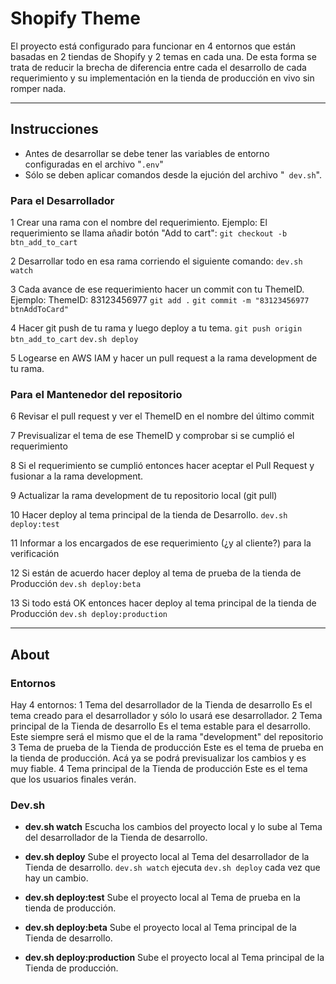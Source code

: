 # Shopify Theme

El proyecto está configurado para funcionar en 4 entornos que están basadas en 2 tiendas de Shopify y 2 temas en cada una. De esta forma se trata de reducir la brecha de diferencia entre cada el desarrollo de cada requerimiento y su implementación en la tienda de producción en vivo sin romper nada.

_______________________________________________________________________

## Instrucciones

- Antes de desarrollar se debe tener las variables de entorno configuradas en el archivo "```.env```"
- Sólo se deben aplicar comandos desde la ejución del archivo "``` dev.sh```".


### Para el Desarrollador

1 Crear una rama con el nombre del requerimiento.
    Ejemplo: El requerimiento se llama añadir botón "Add to cart":
    ``` git checkout -b btn_add_to_cart ```

2 Desarrollar todo en esa rama corriendo el siguiente comando:
    ``` dev.sh watch ```

3 Cada avance de ese requerimiento hacer un commit con tu ThemeID. 
    Ejemplo: ThemeID: 83123456977
    ``` git add . ```
    ``` git commit -m "83123456977 btnAddToCard" ```

4 Hacer git push de tu rama y luego deploy a tu tema.
    ``` git push origin btn_add_to_cart ```
    ``` dev.sh deploy ```

5 Logearse en AWS IAM y hacer un pull request a la rama development de tu rama.


### Para el Mantenedor del repositorio

6 Revisar el pull request y ver el ThemeID en el nombre del último commit

7 Previsualizar el tema de ese ThemeID y comprobar si se cumplió el requerimiento

8 Si el requerimiento se cumplió entonces hacer aceptar el Pull Request y fusionar a la rama development.

9 Actualizar la rama development de tu repositorio local (git pull)

10 Hacer deploy al tema principal de la tienda de Desarrollo.
    ``` dev.sh deploy:test ```

11 Informar a los encargados de ese requerimiento (¿y al cliente?) para la verificación

12 Si están de acuerdo hacer deploy al tema de prueba de la tienda de Producción
    ``` dev.sh deploy:beta ```

13 Si todo está OK entonces hacer deploy al tema principal de la tienda de Producción
    ``` dev.sh deploy:production ```


_______________________________________________________________________

## About

### Entornos
Hay 4 entornos: 
1 Tema del desarrollador de la Tienda de desarrollo
    Es el tema creado para el desarrollador y sólo lo usará ese desarrollador.
2 Tema principal de la Tienda de desarrollo
    Es el tema estable para el desarrollo. Este siempre será el mismo que el de la rama "development" del repositorio
3 Tema de prueba de la Tienda de producción
    Este es el tema de prueba en la tienda de producción. Acá ya se podrá previsualizar los cambios y es muy fiable.
4 Tema principal de la Tienda de producción
    Este es el tema que los usuarios finales verán.

### Dev.sh
- **dev.sh watch**
    Escucha los cambios del proyecto local y lo sube al Tema del desarrollador de la Tienda de desarrollo.

- **dev.sh deploy**
    Sube el proyecto local al Tema del desarrollador de la Tienda de desarrollo. 
    ``` dev.sh watch ``` ejecuta ``` dev.sh deploy ``` cada vez que hay un cambio.

- **dev.sh deploy:test**
    Sube el proyecto local al Tema de prueba en la tienda de producción.

- **dev.sh deploy:beta**
    Sube el proyecto local al Tema principal de la Tienda de desarrollo. 

- **dev.sh deploy:production**
    Sube el proyecto local al Tema principal de la Tienda de producción.
